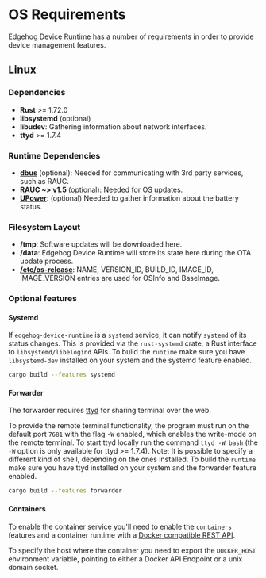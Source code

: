 <!--
This file is part of Edgehog.

Copyright 2022 - 2025 SECO Mind Srl

Licensed under the Apache License, Version 2.0 (the "License");
you may not use this file except in compliance with the License.
You may obtain a copy of the License at

   http://www.apache.org/licenses/LICENSE-2.0

Unless required by applicable law or agreed to in writing, software
distributed under the License is distributed on an "AS IS" BASIS,
WITHOUT WARRANTIES OR CONDITIONS OF ANY KIND, either express or implied.
See the License for the specific language governing permissions and
limitations under the License.

SPDX-License-Identifier: Apache-2.0
-->

# OS Requirements

Edgehog Device Runtime has a number of requirements in order to provide device management features.

## Linux

### Dependencies

- **Rust** >= 1.72.0
- **libsystemd** (optional)
- **libudev**: Gathering information about network interfaces.
- **ttyd** >= 1.7.4

### Runtime Dependencies

- **[dbus](https://www.freedesktop.org/wiki/Software/dbus/)** (optional): Needed for communicating
  with 3rd party services, such as RAUC.
- **[RAUC](https://rauc.io/) ~> v1.5** (optional): Needed for OS updates.
- **[UPower](https://upower.freedesktop.org/)**: (optional) Needed to gather information about the
  battery status.

### Filesystem Layout

- **/tmp**: Software updates will be downloaded here.
- **/data**: Edgehog Device Runtime will store its state here during the OTA update process.
- **[/etc/os-release](https://www.freedesktop.org/software/systemd/man/os-release.html)**: NAME,
  VERSION_ID, BUILD_ID, IMAGE_ID, IMAGE_VERSION entries are used for OSInfo and BaseImage.

### Optional features

#### Systemd

If `edgehog-device-runtime` is a `systemd` service, it can notify `systemd` of its status changes.
This is provided via the `rust-systemd` crate, a Rust interface to `libsystemd/libelogind` APIs. To
build the `runtime` make sure you have `libsystemd-dev` installed on your system and the systemd
feature enabled.

```sh
cargo build --features systemd
```

#### Forwarder

The forwarder requires [ttyd](https://github.com/tsl0922/ttyd) for sharing terminal over the web.

To provide the remote terminal functionality, the program must run on the default port `7681` with
the flag `-W` enabled, which enables the write-mode on the remote terminal. To start ttyd locally
run the command `ttyd -W bash` (the `-W` option is only available for ttyd >= 1.7.4). Note: It is
possible to specify a different kind of shell, depending on the ones installed. To build the
`runtime` make sure you have ttyd installed on your system and the forwarder feature enabled.

```sh
cargo build --features forwarder
```

#### Containers

To enable the container service you'll need to enable the `containers` features and a container
runtime with a [Docker compatible REST API](https://docs.docker.com/reference/api/engine/).

To specify the host where the container you need to export the `DOCKER_HOST` environment variable,
pointing to either a Docker API Endpoint or a unix domain socket.
